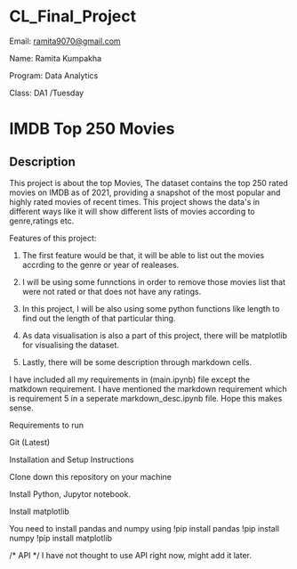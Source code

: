 # CL_Final_Project


Email: ramita9070@gmail.com 

Name: Ramita Kumpakha

Program: Data Analytics

Class: DA1 /Tuesday

# IMDB Top 250 Movies

## Description

This project is about the top Movies, The dataset contains the top 250 rated movies on IMDB as of 2021, providing a snapshot of the most popular and highly rated movies of recent times. This project shows the data's in different ways like it will show different lists of movies according to genre,ratings etc.

Features of this project:
1. The first feature would be that, it will be able to list out the movies accrding to the genre or year of realeases.

2. I will be using some funnctions in order to remove those movies list that were not rated or that does not have any ratings.

3. In this project, I will be also using some python functions like length to find out the length of that 
particular thing.

4. As data visualisation is also a part of this project, there will be matplotlib for visualising the dataset.

5. Lastly, there will be some description through markdown cells.

I have included all my requirements in (main.ipynb) file except the matkdown requirement. I have mentioned the markdown requirement which is requirement 5 in a seperate markdown_desc.ipynb file. Hope this makes sense.


Requirements to run

Git (Latest)

Installation and Setup Instructions

Clone down this repository on your machine

Install Python, Jupytor notebook.

Install matplotlib

 You need to install pandas and numpy using 
 !pip install pandas
 !pip install numpy
 !pip install matplotlib

 


/*
API */
I have not thought to use API right now, might add it later.
